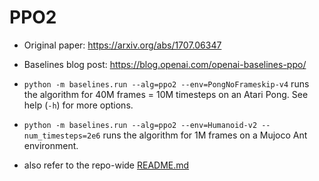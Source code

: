 # PPO2

- Original paper: https://arxiv.org/abs/1707.06347
- Baselines blog post: https://blog.openai.com/openai-baselines-ppo/

- `python -m baselines.run --alg=ppo2 --env=PongNoFrameskip-v4` runs the algorithm for 40M frames = 10M timesteps on an Atari Pong. See help (`-h`) for more options.
- `python -m baselines.run --alg=ppo2 --env=Humanoid-v2 --num_timesteps=2e6` runs the algorithm for 1M frames on a Mujoco Ant environment.
- also refer to the repo-wide [README.md](../../README.md#training-models)
